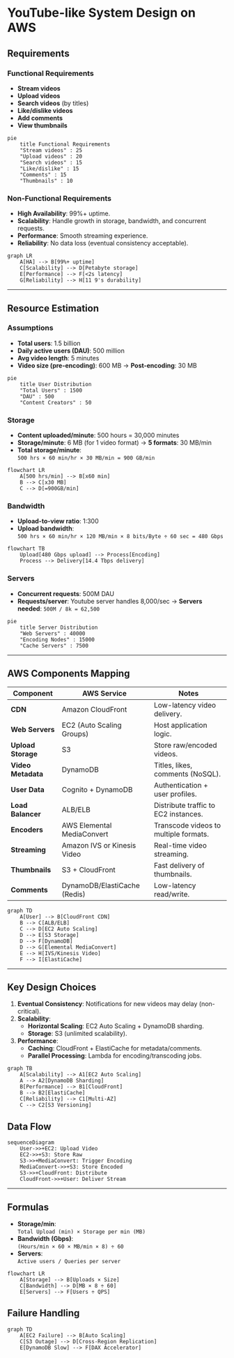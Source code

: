 # YouTube-like System Design on AWS

## Requirements

### Functional Requirements
- **Stream videos**  
- **Upload videos**  
- **Search videos** (by titles)  
- **Like/dislike videos**  
- **Add comments**  
- **View thumbnails**  

```mermaid
pie
    title Functional Requirements
    "Stream videos" : 25
    "Upload videos" : 20
    "Search videos" : 15
    "Like/dislike" : 15
    "Comments" : 15
    "Thumbnails" : 10
```

### Non-Functional Requirements
- **High Availability**: 99%+ uptime.  
- **Scalability**: Handle growth in storage, bandwidth, and concurrent requests.  
- **Performance**: Smooth streaming experience.  
- **Reliability**: No data loss (eventual consistency acceptable).  

```mermaid
graph LR
    A[HA] --> B[99%+ uptime]
    C[Scalability] --> D[Petabyte storage]
    E[Performance] --> F[<2s latency]
    G[Reliability] --> H[11 9's durability]
```

---

## Resource Estimation

### Assumptions
- **Total users**: 1.5 billion  
- **Daily active users (DAU)**: 500 million  
- **Avg video length**: 5 minutes  
- **Video size (pre-encoding)**: 600 MB → **Post-encoding**: 30 MB  

```mermaid
pie
    title User Distribution
    "Total Users" : 1500
    "DAU" : 500
    "Content Creators" : 50
```

### Storage
- **Content uploaded/minute**: 500 hours = 30,000 minutes  
- **Storage/minute**: 6 MB (for 1 video format) → **5 formats**: 30 MB/min  
- **Total storage/minute**:  
  `500 hrs × 60 min/hr × 30 MB/min = 900 GB/min`  

```mermaid
flowchart LR
    A[500 hrs/min] --> B[x60 min]
    B --> C[x30 MB]
    C --> D[=900GB/min]
```

### Bandwidth
- **Upload-to-view ratio**: 1:300  
- **Upload bandwidth**:  
  `500 hrs × 60 min/hr × 120 MB/min × 8 bits/Byte ÷ 60 sec = 480 Gbps`  

```mermaid
flowchart TB
    Upload[480 Gbps upload] --> Process[Encoding]
    Process --> Delivery[14.4 Tbps delivery]
```

### Servers
- **Concurrent requests**: 500M DAU  
-  **Requests/server**: Youtube server handles 8,000/sec → **Servers needed**: `500M / 8k = 62,500`  

```mermaid
pie
    title Server Distribution
    "Web Servers" : 40000
    "Encoding Nodes" : 15000
    "Cache Servers" : 7500
```

---

## AWS Components Mapping

| Component          | AWS Service                     | Notes                                  |
|--------------------|---------------------------------|----------------------------------------|
| **CDN**            | Amazon CloudFront               |Low-latency video delivery.            |
| **Web Servers**    | EC2 (Auto Scaling Groups)       | Host application logic.                |
| **Upload Storage** | S3                              |Store raw/encoded videos.              |
| **Video Metadata** | DynamoDB                        |Titles, likes, comments (NoSQL).       |
| **User Data**      | Cognito + DynamoDB              |Authentication + user profiles.        |
| **Load Balancer**  | ALB/ELB                         |Distribute traffic to EC2 instances.   |
| **Encoders**       | AWS Elemental MediaConvert      |Transcode videos to multiple formats.  |
| **Streaming**      | Amazon IVS or Kinesis Video     |Real-time video streaming.             |
| **Thumbnails**     | S3 + CloudFront                 |Fast delivery of thumbnails.           |
| **Comments**       | DynamoDB/ElastiCache (Redis)    |Low-latency read/write.                |

```mermaid
graph TD
    A[User] --> B[CloudFront CDN]
    B --> C[ALB/ELB]
    C --> D[EC2 Auto Scaling]
    D --> E[S3 Storage]
    D --> F[DynamoDB]
    D --> G[Elemental MediaConvert]
    E --> H[IVS/Kinesis Video]
    F --> I[ElastiCache]
```

---

## Key Design Choices
1. **Eventual Consistency**: Notifications for new videos may delay (non-critical).  
2. **Scalability**:  
   - **Horizontal Scaling**: EC2 Auto Scaling + DynamoDB sharding.  
   - **Storage**: S3 (unlimited scalability).  
3. **Performance**:  
   - **Caching**: CloudFront + ElastiCache for metadata/comments.  
   - **Parallel Processing**: Lambda for encoding/transcoding jobs.  


```mermaid
graph TB
    A[Scalability] --> A1[EC2 Auto Scaling]
    A --> A2[DynamoDB Sharding]
    B[Performance] --> B1[CloudFront]
    B --> B2[ElastiCache]
    C[Reliability] --> C1[Multi-AZ]
    C --> C2[S3 Versioning]
```

## Data Flow

```mermaid
sequenceDiagram
    User->>+EC2: Upload Video
    EC2->>+S3: Store Raw
    S3->>+MediaConvert: Trigger Encoding
    MediaConvert->>+S3: Store Encoded
    S3->>+CloudFront: Distribute
    CloudFront->>+User: Deliver Stream
```

---

## Formulas
- **Storage/min**:  
  `Total Upload (min) × Storage per min (MB)`  
- **Bandwidth (Gbps)**:  
  `(Hours/min × 60 × MB/min × 8) ÷ 60`  
- **Servers**:  
  `Active users / Queries per server`  



```mermaid
flowchart LR
    A[Storage] --> B[Uploads × Size]
    C[Bandwidth] --> D[MB × 8 ÷ 60]
    E[Servers] --> F[Users ÷ QPS]
```

## Failure Handling

```mermaid
graph TD
    A[EC2 Failure] --> B[Auto Scaling]
    C[S3 Outage] --> D[Cross-Region Replication]
    E[DynamoDB Slow] --> F[DAX Accelerator]
```
